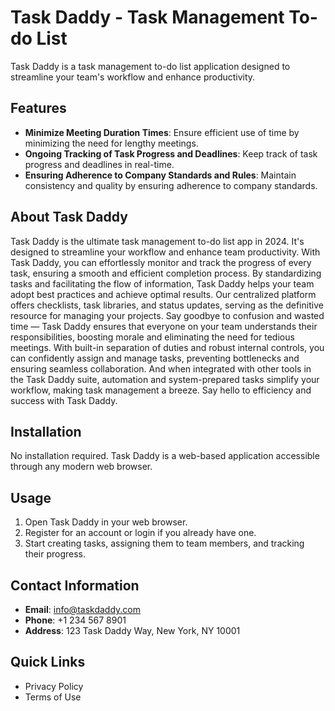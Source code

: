 Task Daddy - Task Management To-do List
=======================================

Task Daddy is a task management to-do list application designed to streamline your team's workflow and enhance productivity.

Features
--------

*   **Minimize Meeting Duration Times**: Ensure efficient use of time by minimizing the need for lengthy meetings.
*   **Ongoing Tracking of Task Progress and Deadlines**: Keep track of task progress and deadlines in real-time.
*   **Ensuring Adherence to Company Standards and Rules**: Maintain consistency and quality by ensuring adherence to company standards.

About Task Daddy
----------------

Task Daddy is the ultimate task management to-do list app in 2024. It's designed to streamline your workflow and enhance team productivity. With Task Daddy, you can effortlessly monitor and track the progress of every task, ensuring a smooth and efficient completion process. By standardizing tasks and facilitating the flow of information, Task Daddy helps your team adopt best practices and achieve optimal results. Our centralized platform offers checklists, task libraries, and status updates, serving as the definitive resource for managing your projects. Say goodbye to confusion and wasted time — Task Daddy ensures that everyone on your team understands their responsibilities, boosting morale and eliminating the need for tedious meetings. With built-in separation of duties and robust internal controls, you can confidently assign and manage tasks, preventing bottlenecks and ensuring seamless collaboration. And when integrated with other tools in the Task Daddy suite, automation and system-prepared tasks simplify your workflow, making task management a breeze. Say hello to efficiency and success with Task Daddy.

Installation
------------

No installation required. Task Daddy is a web-based application accessible through any modern web browser.

Usage
-----

1.  Open Task Daddy in your web browser.
2.  Register for an account or login if you already have one.
3.  Start creating tasks, assigning them to team members, and tracking their progress.

Contact Information
-------------------

*   **Email**: info@taskdaddy.com
*   **Phone**: +1 234 567 8901
*   **Address**: 123 Task Daddy Way, New York, NY 10001

Quick Links
-----------

*   Privacy Policy
*   Terms of Use

